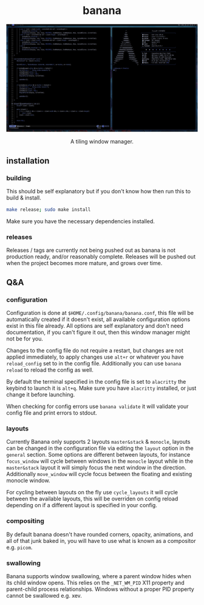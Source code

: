 <div align="center">

# banana

![banana](.github/banana.png)

A tiling window manager.

</div>

## installation

### building

This should be self explanatory but if you don't know how then run this to build & install.

```bash
make release; sudo make install
```

Make sure you have the necessary dependencies installed.

### releases

Releases / tags are currently not being pushed out as banana is not production ready, and/or
reasonably complete. Releases will be pushed out when the project becomes more mature, and
grows over time.

## Q&A

### configuration

Configuration is done at `$HOME/.config/banana/banana.conf`, this file will be automatically
created if it doesn't exist, all available configuration options exist in this file already.
All options are self explanatory and don't need documentation, if you can't figure it out,
then this window manager might not be for you.

Changes to the config file do not require a restart, but changes are not applied immediately,
to apply changes use `alt+r` or whatever you have `reload_config` set to in the config
file. Additionally you can use `banana reload` to reload the config as well.

By default the terminal specified in the config file is set to `alacritty` the keybind to
launch it is `alt+q`. Make sure you have `alacritty` installed, or just change it before
launching.

When checking for config errors use `banana validate` it will validate your config file and
print errors to stdout.

### layouts

Currently Banana only supports 2 layouts `master&stack` & `monocle`, layouts can be changed
in the configuration file via editing the `layout` option in the `general` section. Some
options are different between layouts, for instance `focus_window` will cycle between windows
in the `monocle` layout while in the `master&stack` layout it will simply focus the next window
in the direction. Additionally `move_window` will cycle focus between the floating and existing
monocle window.

For cycling between layouts on the fly use `cycle_layouts` it will cycle between the available
layouts, this will be overriden on config reload depending on if a different layout is specified
in your config.

### compositing

By default banana doesn't have rounded corners, opacity, animations, and all of that junk
baked in, you will have to use what is known as a compositor e.g. `picom`.

### swallowing

Banana supports window swallowing, where a parent window hides when its child window opens.
This relies on the `_NET_WM_PID` X11 property and parent-child process relationships. Windows
without a proper PID property cannot be swallowed e.g. xev.